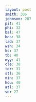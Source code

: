 ```yaml
---
layout: post
smith: 306
johnson: 287
pit: 41
phi: 32
bal: 47
bos: 38
lad: 37
wsh: 34
kc: 37
tb: 40
nyy: 41
cle: 38
tor: 31
stl: 36
min: 37
hou: 40
atl: 37
sd: 27
---
```

